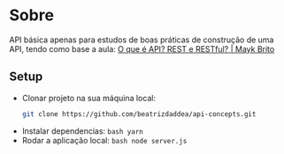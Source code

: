 # Sobre
API básica apenas para estudos de boas práticas de construção de uma API, tendo como base a aula: [O que é API? REST e RESTful? | Mayk Brito](https://www.youtube.com/watch?v=ghTrp1x_1As&t=936s)

## Setup
- Clonar projeto na sua máquina local:
    ```bash
    git clone https://github.com/beatrizdaddea/api-concepts.git
    ```
- Instalar dependencias:
```bash yarn```
- Rodar a aplicação local: ```bash node server.js ```

